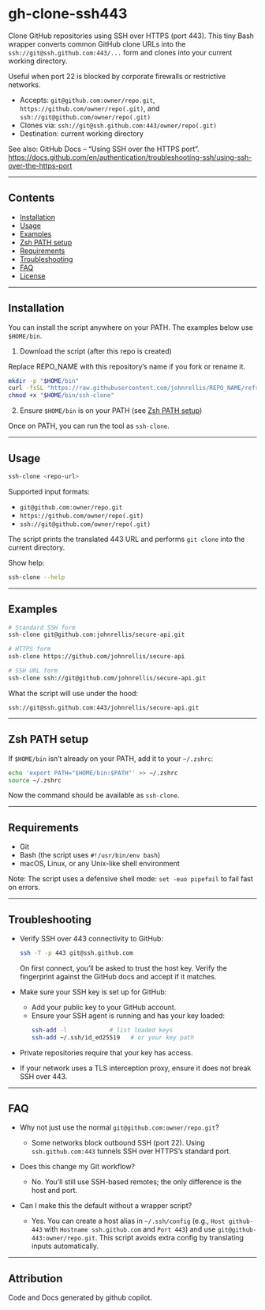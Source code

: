 # gh-clone-ssh443

Clone GitHub repositories using SSH over HTTPS (port 443). This tiny Bash wrapper converts common GitHub clone URLs into the `ssh://git@ssh.github.com:443/...` form and clones into your current working directory.

Useful when port 22 is blocked by corporate firewalls or restrictive networks.

- Accepts: `git@github.com:owner/repo.git`, `https://github.com/owner/repo(.git)`, and `ssh://git@github.com/owner/repo(.git)`
- Clones via: `ssh://git@ssh.github.com:443/owner/repo(.git)`
- Destination: current working directory

See also: GitHub Docs – “Using SSH over the HTTPS port”.
https://docs.github.com/en/authentication/troubleshooting-ssh/using-ssh-over-the-https-port

---

## Contents

- [Installation](#installation)
- [Usage](#usage)
- [Examples](#examples)
- [Zsh PATH setup](#zsh-path-setup)
- [Requirements](#requirements)
- [Troubleshooting](#troubleshooting)
- [FAQ](#faq)
- [License](#license)

---

## Installation

You can install the script anywhere on your PATH. The examples below use `$HOME/bin`.

1) Download the script (after this repo is created)

Replace REPO_NAME with this repository’s name if you fork or rename it.

```bash
mkdir -p "$HOME/bin"
curl -fsSL "https://raw.githubusercontent.com/johnrellis/REPO_NAME/refs/heads/main/ssh-clone" -o "$HOME/bin/ssh-clone"
chmod +x "$HOME/bin/ssh-clone"
```

2) Ensure `$HOME/bin` is on your PATH (see [Zsh PATH setup](#zsh-path-setup))

Once on PATH, you can run the tool as `ssh-clone`.

---

## Usage

```bash
ssh-clone <repo-url>
```

Supported input formats:
- `git@github.com:owner/repo.git`
- `https://github.com/owner/repo(.git)`
- `ssh://git@github.com/owner/repo(.git)`

The script prints the translated 443 URL and performs `git clone` into the current directory.

Show help:
```bash
ssh-clone --help
```

---

## Examples

```bash
# Standard SSH form
ssh-clone git@github.com:johnrellis/secure-api.git

# HTTPS form
ssh-clone https://github.com/johnrellis/secure-api

# SSH URL form
ssh-clone ssh://git@github.com/johnrellis/secure-api.git
```

What the script will use under the hood:
```text
ssh://git@ssh.github.com:443/johnrellis/secure-api.git
```

---

## Zsh PATH setup

If `$HOME/bin` isn’t already on your PATH, add it to your `~/.zshrc`:

```bash
echo 'export PATH="$HOME/bin:$PATH"' >> ~/.zshrc
source ~/.zshrc
```

Now the command should be available as `ssh-clone`.

---

## Requirements

- Git
- Bash (the script uses `#!/usr/bin/env bash`)
- macOS, Linux, or any Unix-like shell environment

Note: The script uses a defensive shell mode: `set -euo pipefail` to fail fast on errors.

---

## Troubleshooting

- Verify SSH over 443 connectivity to GitHub:
  ```bash
  ssh -T -p 443 git@ssh.github.com
  ```
  On first connect, you’ll be asked to trust the host key. Verify the fingerprint against the GitHub docs and accept if it matches.

- Make sure your SSH key is set up for GitHub:
  - Add your public key to your GitHub account.
  - Ensure your SSH agent is running and has your key loaded:
    ```bash
    ssh-add -l            # list loaded keys
    ssh-add ~/.ssh/id_ed25519   # or your key path
    ```

- Private repositories require that your key has access.

- If your network uses a TLS interception proxy, ensure it does not break SSH over 443.

---

## FAQ

- Why not just use the normal `git@github.com:owner/repo.git`?
  - Some networks block outbound SSH (port 22). Using `ssh.github.com:443` tunnels SSH over HTTPS’s standard port.

- Does this change my Git workflow?
  - No. You’ll still use SSH-based remotes; the only difference is the host and port.

- Can I make this the default without a wrapper script?
  - Yes. You can create a host alias in `~/.ssh/config` (e.g., `Host github-443` with `Hostname ssh.github.com` and `Port 443`) and use `git@github-443:owner/repo.git`. This script avoids extra config by translating inputs automatically.

---

## Attribution

Code and Docs generated by github copilot. 